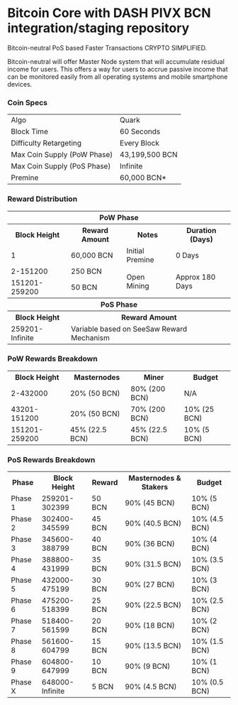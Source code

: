Bitcoin Core with DASH PIVX BCN integration/staging repository
=====================================

Bitcoin-neutral PoS based Faster Transactions CRYPTO SIMPLIFIED.

Bitcoin-neutral will offer Master Node system that will accumulate residual income for users. This offers a way for users to accrue passive income that can be monitored easily from all operating systems and mobile smartphone devices.

### Coin Specs
<table>
<tr><td>Algo</td><td>Quark</td></tr>
<tr><td>Block Time</td><td>60 Seconds</td></tr>
<tr><td>Difficulty Retargeting</td><td>Every Block</td></tr>
<tr><td>Max Coin Supply (PoW Phase)</td><td>43,199,500 BCN</td></tr>
<tr><td>Max Coin Supply (PoS Phase)</td><td>Infinite</td></tr>
<tr><td>Premine</td><td>60,000 BCN*</td></tr>
</table>

### Reward Distribution

<table>
<th colspan=4>PoW Phase</th>
<tr><th>Block Height</th><th>Reward Amount</th><th>Notes</th><th>Duration (Days)</th></tr>
<tr><td>1</td><td>60,000 BCN</td><td>Initial Premine</td><td>0 Days</td></tr>
<tr><td>2-151200</td><td>250 BCN</td><td rowspan=2>Open Mining</td><td rowspan=2> Approx 180 Days</td></tr>
<tr><td>151201-259200</td><td>50 BCN</td></tr>
<tr><th colspan=4>PoS Phase</th></tr>
<tr><th>Block Height</th><th colspan=3>Reward Amount</th></tr>
<tr><td>259201-Infinite</td><td colspan=3>Variable based on SeeSaw Reward Mechanism</td></tr>
</table>

### PoW Rewards Breakdown

<table>
<th>Block Height</th><th>Masternodes</th><th>Miner</th><th>Budget</th>
<tr><td>2-432000</td><td>20% (50 BCN)</td><td>80% (200 BCN)</td><td>N/A</td></tr>
<tr><td>43201-151200</td><td>20% (50 BCN)</td><td>70% (200 BCN)</td><td>10% (25 BCN)</td></tr>
<tr><td>151201-259200</td><td>45% (22.5 BCN)</td><td>45% (22.5 BCN)</td><td>10% (5 BCN)</td></tr>
</table>

### PoS Rewards Breakdown

<table>
<th>Phase</th><th>Block Height</th><th>Reward</th><th>Masternodes & Stakers</th><th>Budget</th>
<tr><td>Phase 1</td><td>259201-302399</td><td>50 BCN</td><td>90% (45 BCN)</td><td>10% (5 BCN)</td></tr>
<tr><td>Phase 2</td><td>302400-345599</td><td>45 BCN</td><td>90% (40.5 BCN)</td><td>10% (4.5 BCN)</td></tr>
<tr><td>Phase 3</td><td>345600-388799</td><td>40 BCN</td><td>90% (36 BCN)</td><td>10% (4 BCN)</td></tr>
<tr><td>Phase 4</td><td>388800-431999</td><td>35 BCN</td><td>90% (31.5 BCN)</td><td>10% (3.5 BCN)</td></tr>
<tr><td>Phase 5</td><td>432000-475199</td><td>30 BCN</td><td>90% (27 BCN)</td><td>10% (3 BCN)</td></tr>
<tr><td>Phase 6</td><td>475200-518399</td><td>25 BCN</td><td>90% (22.5 BCN)</td><td>10% (2.5 BCN)</td></tr>
<tr><td>Phase 7</td><td>518400-561599</td><td>20 BCN</td><td>90% (18 BCN)</td><td>10% (2 BCN)</td></tr>
<tr><td>Phase 8</td><td>561600-604799</td><td>15 BCN</td><td>90% (13.5 BCN)</td><td>10% (1.5 BCN)</td></tr>
<tr><td>Phase 9</td><td>604800-647999</td><td>10 BCN</td><td>90% (9 BCN)</td><td>10% (1 BCN)</td></tr>
<tr><td>Phase X</td><td>648000-Infinite</td><td>5 BCN</td><td>90% (4.5 BCN)</td><td>10% (0.5 BCN)</td></tr>
</table>
